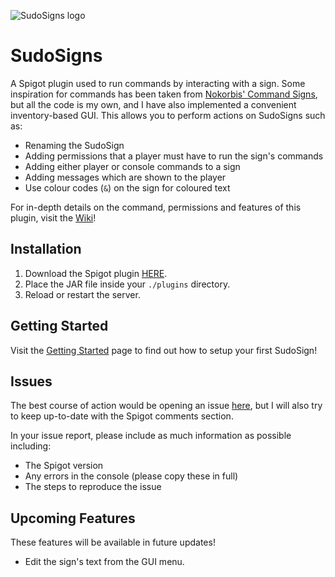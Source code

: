 ![SudoSigns logo](https://mylesmor.dev/sudosigns/logo.png)

# SudoSigns
A Spigot plugin used to run commands by interacting with a sign. Some inspiration for commands has been taken from [Nokorbis' Command Signs](https://www.spigotmc.org/resources/command-signs.10512/), but all the code is my own, and I have also implemented a convenient inventory-based GUI. 
This allows you to perform actions on SudoSigns such as:
* Renaming the SudoSign
* Adding permissions that a player must have to run the sign's commands
* Adding either player or console commands to a sign
* Adding messages which are shown to the player
* Use colour codes (`&`) on the sign for coloured text

For in-depth details on the command, permissions and features of this plugin, visit the [Wiki](https://github.com/MylesMor/SudoSigns/wiki)!

## Installation
1. Download the Spigot plugin [HERE](https://spigot.com/LINK).
2. Place the JAR file inside your `./plugins` directory.
3. Reload or restart the server.

## Getting Started
Visit the [Getting Started](https://github.com/MylesMor/SudoSigns/wiki/Getting-Started) page to find out how to setup your first SudoSign!

## Issues
The best course of action would be opening an issue [here](https://github.com/MylesMor/SudoSigns/issues), but I will also try to keep up-to-date with the Spigot comments section.

In your issue report, please include as much information as possible including:
* The Spigot version
* Any errors in the console (please copy these in full)
* The steps to reproduce the issue

## Upcoming Features
These features will be available in future updates!
* Edit the sign's text from the GUI menu.
